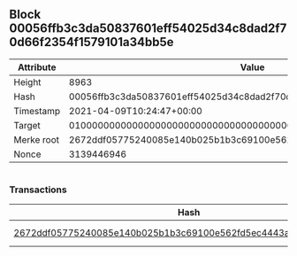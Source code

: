 ## Block 00056ffb3c3da50837601eff54025d34c8dad2f70d66f2354f1579101a34bb5e

Attribute | Value
--- | ---
Height | 8963
Hash | 00056ffb3c3da50837601eff54025d34c8dad2f70d66f2354f1579101a34bb5e
Timestamp | 2021-04-09T10:24:47+00:00
Target | 0100000000000000000000000000000000000000000000000000000000000000
Merke root | 2672ddf05775240085e140b025b1b3c69100e562fd5ec4443a3ab298930aef5e
Nonce | 3139446946

```

```

### Transactions

Hash | Amount
--- | ---
[2672ddf05775240085e140b025b1b3c69100e562fd5ec4443a3ab298930aef5e](2672ddf05775240085e140b025b1b3c69100e562fd5ec4443a3ab298930aef5e.md) | 10.00000000 SKEPTI 
